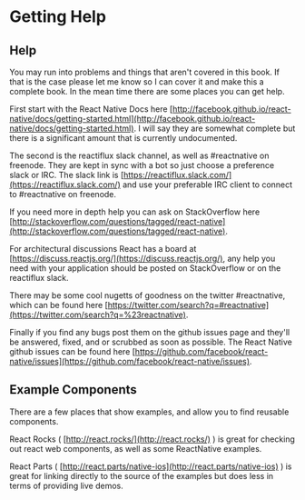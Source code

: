 # Getting Help

## Help

You may run into problems and things that aren't covered in this book. If that is the case please let me know so I can cover it and make this a complete book. In the mean time there are some places you can get help.

First start with the React Native Docs here [http://facebook.github.io/react-native/docs/getting-started.html](http://facebook.github.io/react-native/docs/getting-started.html). I will say they are somewhat complete but there is a significant amount that is currently undocumented.

The second is the reactiflux slack channel, as well as #reactnative on freenode. They are kept in sync with a bot so just choose a preference slack or IRC. The slack link is [https://reactiflux.slack.com/](https://reactiflux.slack.com/) and use your preferable IRC client to connect to #reactnative on freenode.

If you need more in depth help you can ask on StackOverflow here [http://stackoverflow.com/questions/tagged/react-native](http://stackoverflow.com/questions/tagged/react-native).

For architectural discussions React has a board at [https://discuss.reactjs.org/](https://discuss.reactjs.org/), any help you need with your application should be posted on StackOverflow or on the reactiflux slack.

There may be some cool nugetts of goodness on the twitter #reactnative, which can be found here [https://twitter.com/search?q=#reactnative](https://twitter.com/search?q=%23reactnative).

Finally if you find any bugs post them on the github issues page and they'll be answered, fixed, and or scrubbed as soon as possible. The React Native github issues can be found here [https://github.com/facebook/react-native/issues](https://github.com/facebook/react-native/issues).


## Example Components

There are a few places that show examples, and allow you to find reusable components.

React Rocks ( [http://react.rocks/](http://react.rocks/) ) is great for checking out react web components, as well as some ReactNative examples.

React Parts ( [http://react.parts/native-ios](http://react.parts/native-ios) ) is great for linking directly to the source of the examples but does less in terms of providing live demos.